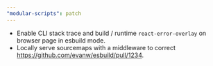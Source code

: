 ```yaml
---
"modular-scripts": patch
---
```


- Enable CLI stack trace and build / runtime `react-error-overlay` on browser page in esbuild mode.
- Locally serve sourcemaps with a middleware to correct https://github.com/evanw/esbuild/pull/1234.